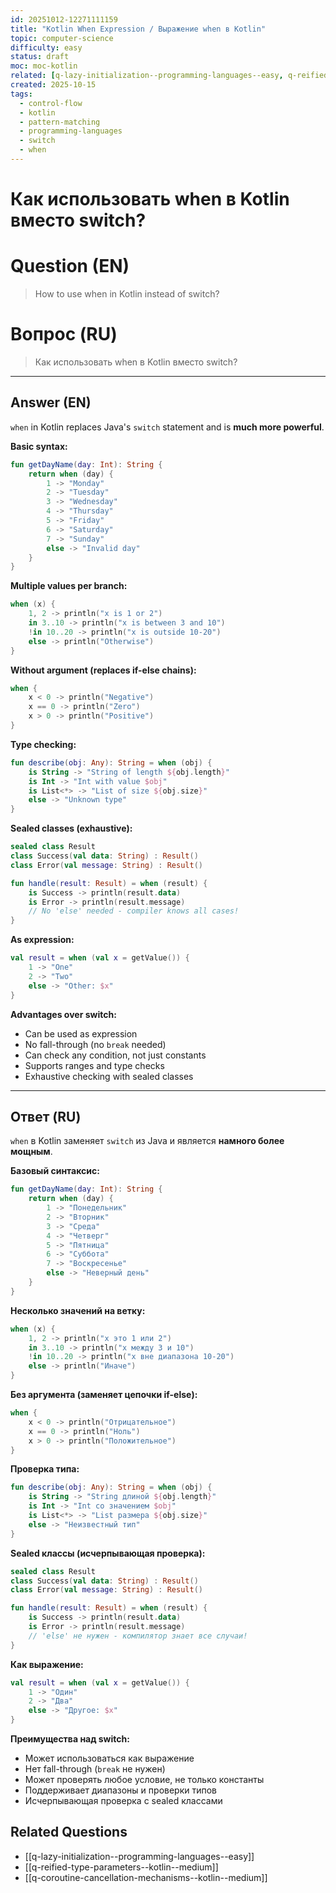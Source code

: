 ```yaml
---
id: 20251012-12271111159
title: "Kotlin When Expression / Выражение when в Kotlin"
topic: computer-science
difficulty: easy
status: draft
moc: moc-kotlin
related: [q-lazy-initialization--programming-languages--easy, q-reified-type-parameters--kotlin--medium, q-coroutine-cancellation-mechanisms--kotlin--medium]
created: 2025-10-15
tags:
  - control-flow
  - kotlin
  - pattern-matching
  - programming-languages
  - switch
  - when
---
```

# Как использовать when в Kotlin вместо switch?

# Question (EN)
> How to use when in Kotlin instead of switch?

# Вопрос (RU)
> Как использовать when в Kotlin вместо switch?

---

## Answer (EN)

`when` in Kotlin replaces Java's `switch` statement and is **much more powerful**.

**Basic syntax:**
```kotlin
fun getDayName(day: Int): String {
    return when (day) {
        1 -> "Monday"
        2 -> "Tuesday"
        3 -> "Wednesday"
        4 -> "Thursday"
        5 -> "Friday"
        6 -> "Saturday"
        7 -> "Sunday"
        else -> "Invalid day"
    }
}
```

**Multiple values per branch:**
```kotlin
when (x) {
    1, 2 -> println("x is 1 or 2")
    in 3..10 -> println("x is between 3 and 10")
    !in 10..20 -> println("x is outside 10-20")
    else -> println("Otherwise")
}
```

**Without argument (replaces if-else chains):**
```kotlin
when {
    x < 0 -> println("Negative")
    x == 0 -> println("Zero")
    x > 0 -> println("Positive")
}
```

**Type checking:**
```kotlin
fun describe(obj: Any): String = when (obj) {
    is String -> "String of length ${obj.length}"
    is Int -> "Int with value $obj"
    is List<*> -> "List of size ${obj.size}"
    else -> "Unknown type"
}
```

**Sealed classes (exhaustive):**
```kotlin
sealed class Result
class Success(val data: String) : Result()
class Error(val message: String) : Result()

fun handle(result: Result) = when (result) {
    is Success -> println(result.data)
    is Error -> println(result.message)
    // No 'else' needed - compiler knows all cases!
}
```

**As expression:**
```kotlin
val result = when (val x = getValue()) {
    1 -> "One"
    2 -> "Two"
    else -> "Other: $x"
}
```

**Advantages over switch:**
- Can be used as expression
- No fall-through (no `break` needed)
- Can check any condition, not just constants
- Supports ranges and type checks
- Exhaustive checking with sealed classes

---

## Ответ (RU)

`when` в Kotlin заменяет `switch` из Java и является **намного более мощным**.

**Базовый синтаксис:**
```kotlin
fun getDayName(day: Int): String {
    return when (day) {
        1 -> "Понедельник"
        2 -> "Вторник"
        3 -> "Среда"
        4 -> "Четверг"
        5 -> "Пятница"
        6 -> "Суббота"
        7 -> "Воскресенье"
        else -> "Неверный день"
    }
}
```

**Несколько значений на ветку:**
```kotlin
when (x) {
    1, 2 -> println("x это 1 или 2")
    in 3..10 -> println("x между 3 и 10")
    !in 10..20 -> println("x вне диапазона 10-20")
    else -> println("Иначе")
}
```

**Без аргумента (заменяет цепочки if-else):**
```kotlin
when {
    x < 0 -> println("Отрицательное")
    x == 0 -> println("Ноль")
    x > 0 -> println("Положительное")
}
```

**Проверка типа:**
```kotlin
fun describe(obj: Any): String = when (obj) {
    is String -> "String длиной ${obj.length}"
    is Int -> "Int со значением $obj"
    is List<*> -> "List размера ${obj.size}"
    else -> "Неизвестный тип"
}
```

**Sealed классы (исчерпывающая проверка):**
```kotlin
sealed class Result
class Success(val data: String) : Result()
class Error(val message: String) : Result()

fun handle(result: Result) = when (result) {
    is Success -> println(result.data)
    is Error -> println(result.message)
    // 'else' не нужен - компилятор знает все случаи!
}
```

**Как выражение:**
```kotlin
val result = when (val x = getValue()) {
    1 -> "Один"
    2 -> "Два"
    else -> "Другое: $x"
}
```

**Преимущества над switch:**
- Может использоваться как выражение
- Нет fall-through (`break` не нужен)
- Может проверять любое условие, не только константы
- Поддерживает диапазоны и проверки типов
- Исчерпывающая проверка с sealed классами

## Related Questions

- [[q-lazy-initialization--programming-languages--easy]]
- [[q-reified-type-parameters--kotlin--medium]]
- [[q-coroutine-cancellation-mechanisms--kotlin--medium]]
